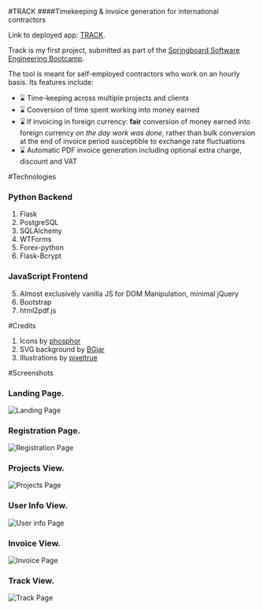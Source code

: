 #TRACK
####Timekeeping & invoice generation for international contractors

Link to deployed app: [TRACK](https://track-work-logger.herokuapp.com/).

Track is my first project, submitted as part of the [Springboard Software Engineering Bootcamp](https://www.springboard.com/). 

The tool is meant for self-employed contractors who work on an hourly basis. Its features include: 
 
* :hourglass: Time-keeping across multiple projects and clients
* :hourglass: Conversion of time spent working into money earned
* :hourglass: If invoicing in foreign currency: __fair__ conversion of money earned into foreign currency _on the day work was done_, rather than bulk conversion at the end of invoice period susceptible to exchange rate fluctuations
* :hourglass: Automatic PDF invoice generation including optional extra charge, discount and VAT

#Technologies 

### Python Backend

1. Flask
2. PostgreSQL
3. SQLAlchemy
4. WTForms
5. Forex-python
6. Flask-Bcrypt

### JavaScript Frontend
5. Almost exclusively vanilla JS for DOM Manipulation, minimal jQuery
6. Bootstrap
7. html2pdf.js

#Credits

1. Icons by [phosphor](https://phosphoricons.com/)
2. SVG background by [BGjar](https://bgjar.com/)
3. Illustrations by [pixeltrue](https://www.pixeltrue.com/)

#Screenshots

### Landing Page. 
![Landing Page](./README_imgs/landing.png)
### Registration Page.
![Registration Page](./README_imgs/signup.png)
### Projects View.
![Projects Page](./README_imgs/projects.png)
### User Info View.
![User info Page](./README_imgs/user_info.png)
### Invoice View.
![Invoice Page](./README_imgs/invoice.png)
### Track View.
![Track Page](./README_imgs/track.png)






